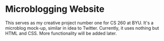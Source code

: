 # Microblogging Website

This serves as my creative project number one for CS 260 at BYU. It's a microblog mock-up, similar in idea to Twitter.
Currently, it uses nothing but HTML and CSS. More functionality will be added later.
